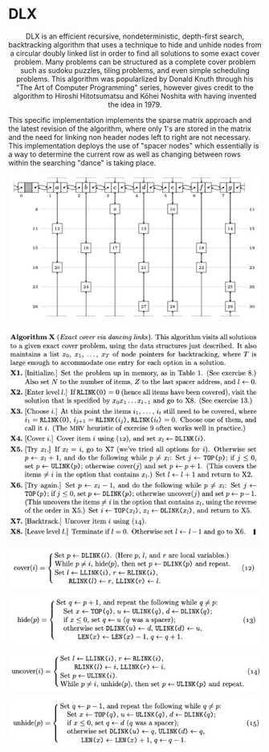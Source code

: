 # DLX

<p align="center">
DLX is an efficient recursive, nondeterministic, depth-first search, backtracking algorithm that uses a technique to hide and unhide nodes from a circular doubly linked list in order to find all solutions to some exact cover problem. Many problems can be structured as a complete cover problem such as sudoku puzzles, tiling problems, and even simple scheduling problems. This algorithm was popularlized by Donald Knuth through his "The Art of Computer Programming" series, however gives credit to the algorithm to Hiroshi Hitotsumatsu and Kōhei Noshita with having invented the idea in 1979.

This specific implementation implements the sparse matrix approach and the latest revision of the algorithm, where only 1's are stored in the matrix and the need for linking non header nodes left to right are not necessary. This implementation deploys the use of "spacer nodes" which essentially is a way to determine the current row as well as changing between rows within the searching "dance" is taking place.

</p>

<p align="center"> <img src="https://github.com/xTriixrx/DLX/blob/master/imgs/matrix-structure.png" /> </p>
<p align="center"> <img src="https://github.com/xTriixrx/DLX/blob/master/imgs/algorithmx-description.png" /> </p>
<p align="center"> <img src="https://github.com/xTriixrx/DLX/blob/master/imgs/cover-psuedocode.png" /> </p>
<p align="center"> <img src="https://github.com/xTriixrx/DLX/blob/master/imgs/hide-psuedocode.png" /> </p>
<p align="center"> <img src="https://github.com/xTriixrx/DLX/blob/master/imgs/uncover-psuedocode.png" /> </p>
<p align="center"> <img src="https://github.com/xTriixrx/DLX/blob/master/imgs/unhide-psuedocode.png" /> </p>

